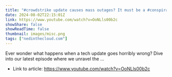 ```yaml
---
title: "#crowdstrike update causes mass outages? It must be a #conspiracy!"
date: 2024-08-02T22:15:01Z
link: https://www.youtube.com/watch?v=OoNLls00b2c
showShare: false
showReadTime: false
thumbnail: images/misc.png
tags: ["nedinthecloud.com"]
---
```

Ever wonder what happens when a tech update goes horribly wrong? Dive into our latest episode where we unravel the ...

- Link to article: https://www.youtube.com/watch?v=OoNLls00b2c